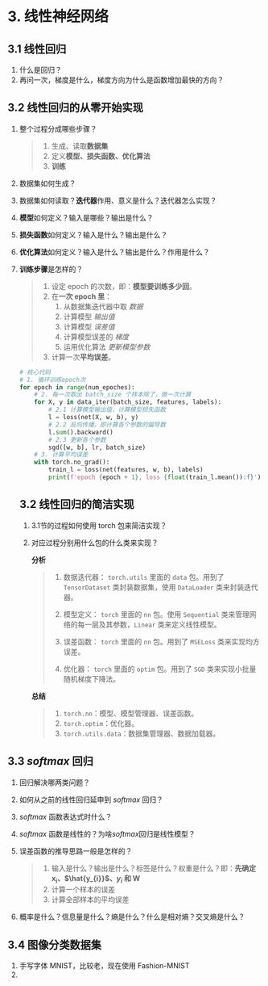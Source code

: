 # 3. 线性神经网络

## 3.1 线性回归

1. 什么是回归？
2. 再问一次，梯度是什么，梯度方向为什么是函数增加最快的方向？

## 3.2 线性回归的从零开始实现

1. 整个过程分成哪些步骤？

   > 1. 生成、读取**数据集**
   > 2. 定义**模型、损失函数、优化算法**
   > 3. **训练**
   
2. 数据集如何生成？

3. 数据集如何读取？**迭代器**作用、意义是什么？迭代器怎么实现？

4. **模型**如何定义？输入是哪些？输出是什么？

5. **损失函数**如何定义？输入是什么？输出是什么？

6. **优化算法**如何定义？输入是什么？输出是什么？作用是什么？

7. **训练步骤**是怎样的？

   > 1. 设定 epoch 的次数，即：**模型要训练多少回**。
   > 2. 在**一次 epoch 里**：
   >    1. 从数据集迭代器中取 *数据*
   >    2. 计算模型 *输出值*
   >    3. 计算模型 *误差值*
   >    4. 计算模型误差的 *梯度*
   >    5. 运用优化算法 *更新模型参数*
   > 3. 计算一次**平均误差**。

   ```python
   # 核心代码
   # 1. 循环训练epoch次
   for epoch in range(num_epoches):
       # 2. 每一次取出 batch_size 个样本除了，做一次计算
       for X, y in data_iter(batch_size, features, labels):
           # 2.1 计算模型输出值，计算模型损失函数
           l = loss(net(X, w, b), y)
           # 2.2 反向传播，即计算各个参数的偏导数
           l.sum().backward()
           # 2.3 更新各个参数
           sgd([w, b], lr, batch_size)
       # 3. 计算平均误差
       with torch.no_grad():
           train_l = loss(net(features, w, b), labels)
           print(f'epoch {epoch + 1}, loss {float(train_l.mean()):f}')
   ```

   ## 3.2 线性回归的简洁实现

   1. 3.1节的过程如何使用 torch 包来简洁实现？

   2. 对应过程分别用什么包的什么类来实现？

      **分析**

      >1. 数据迭代器：  `torch.utils` 里面的 `data` 包。用到了 `TensorDataset` 类封装数据集，使用 `DataLoader` 类来封装迭代器。
      >
      > 2. 模型定义：  `torch` 里面的 `nn` 包。使用 `Sequential` 类来管理网络的每一层及其参数，`Linear` 类来定义线性模型。
      >
      >3. 误差函数：  `torch` 里面的 `nn` 包。用到了 `MSELoss` 类来实现均方误差。
      >
      > 4. 优化器： `torch` 里面的 `optim` 包。用到了 `SGD` 类来实现小批量随机梯度下降法。
      
      **总结**
      
      > 1. `torch.nn`：模型、模型管理器、误差函数。
      > 2. `torch.optim`：优化器。
      > 3. `torch.utils.data`：数据集管理器、数据加载器。

## 3.3 $softmax$ 回归

1. 回归解决哪两类问题？

2. 如何从之前的线性回归延申到 $softmax$ 回归？

3. $softmax$ 函数表达式时什么？

4. $softmax$ 函数是线性的？为啥$softmax$回归是线性模型？

5. 误差函数的推导思路一般是怎样的？

   > 1. 输入是什么？输出是什么？标签是什么？权重是什么？即：**先确定 $\mathbf{x_{i}}$、$\hat{y_{i}}$、$y_{i}$ 和 $\mathbf{W}$**
   > 2. 计算一个样本的误差
   > 3. 计算全部样本的平均误差

6. 概率是什么？信息量是什么？熵是什么？什么是相对熵？交叉熵是什么？

## 3.4 图像分类数据集

1. 手写字体 MNIST，比较老，现在使用 Fashion-MNIST
2. 
